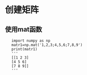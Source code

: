 # 创建矩阵
## 使用mat函数
       import numpy as np
       matr1=np.mat('1,2,3;4,5,6;7,8,9')
       print(matr1)
       '''
       [[1 2 3]
       [4 5 6]
       [7 8 9]]
       '''
 
